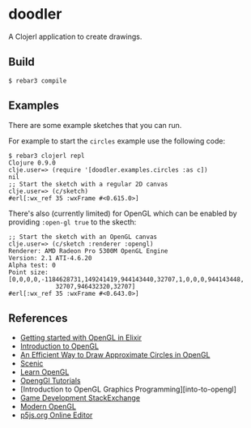 doodler
=====

A Clojerl application to create drawings.

Build
-----

    $ rebar3 compile

Examples
-----

There are some example sketches that you can run.

For example to start the `circles` example use the following code:

    $ rebar3 clojerl repl
    Clojure 0.9.0
    clje.user=> (require '[doodler.examples.circles :as c])
    nil
    ;; Start the sketch with a regular 2D canvas
    clje.user=> (c/sketch)
    #erl[:wx_ref 35 :wxFrame #<0.615.0>]

There's also (currently limited) for OpenGL which can be enabled by
providing `:open-gl true` to the skecth:

    ;; Start the sketch with an OpenGL canvas
    clje.user=> (c/sketch :renderer :opengl)
    Renderer: AMD Radeon Pro 5300M OpenGL Engine
    Version: 2.1 ATI-4.6.20
    Alpha test: 0
    Point size: [0,0,0,0,-1184628731,149241419,944143440,32707,1,0,0,0,944143448,
                 32707,946432320,32707]
    #erl[:wx_ref 35 :wxFrame #<0.643.0>]

References
-----------

- [Getting started with OpenGL in Elixir][opengl-elixir]
- [Introduction to OpenGL][opengl-intro]
- [An Efficient Way to Draw Approximate Circles in OpenGL][opengl-circle]
- [Scenic][scenic]
- [Learn OpenGL][learn-opengl]
- [OpengGl Tutorials][opengl-tutorials]
- [Introduction to OpenGL Graphics Programming][into-to-opengl]
- [Game Development StackExchange][gamedev-stackexchange]
- [Modern OpenGL][modern-opengl]
- [p5js.org Online Editor][p5js-online-editor]

[opengl-elixir]: https://wtfleming.github.io/2016/01/06/getting-started-opengl-elixir/
[opengl-intro]: https://www3.ntu.edu.sg/home/ehchua/programming/opengl/cg_introduction.html
[opengl-circle]: http://slabode.exofire.net/circle_draw.shtml
[scenic]: https://github.com/boydm/scenic
[opengl-tutorials]: http://www.opengl-tutorial.org/
[intro-to-opengl]: https://lazyfoo.net/tutorials/OpenGL/index.php
[gamedev-stackexchange]: https://gamedev.stackexchange.com/
[modern-opengl]: https://www.tomdalling.com/blog/category/modern-opengl/
[learn-opengl]: https://learnopengl.com/
[p5js-online-editor]: https://editor.p5js.org/
